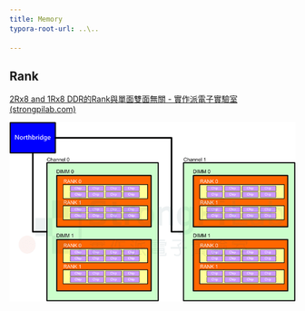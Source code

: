 ```yaml
---
title: Memory
typora-root-url: ..\..

---
```


## Rank

[2Rx8 and 1Rx8 DDR的Rank與單面雙面無關 - 實作派電子實驗室 (strongpilab.com)](https://www.strongpilab.com/ddr-2rx8-rank-not-side/)

![電腦記憶體架構](/assets/images/Intel-Memory-structure.png)